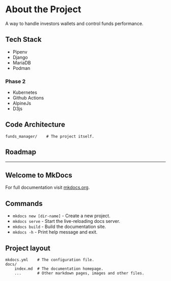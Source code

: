 # About the Project

A way to handle investors wallets and control funds performance.

## Tech Stack

- Pipenv
- Django
- MariaDB
- Podman

### Phase 2
- Kubernetes
- Github Actions
- AlpineJs
- D3js

## Code Architecture
```
funds_manager/    # The project itself.  

```

## Roadmap

---

## Welcome to MkDocs

For full documentation visit [mkdocs.org](https://www.mkdocs.org).

## Commands

- `mkdocs new [dir-name]` - Create a new project.
- `mkdocs serve` - Start the live-reloading docs server.
- `mkdocs build` - Build the documentation site.
- `mkdocs -h` - Print help message and exit.

## Project layout

    mkdocs.yml    # The configuration file.
    docs/
        index.md  # The documentation homepage.
        ...       # Other markdown pages, images and other files.
